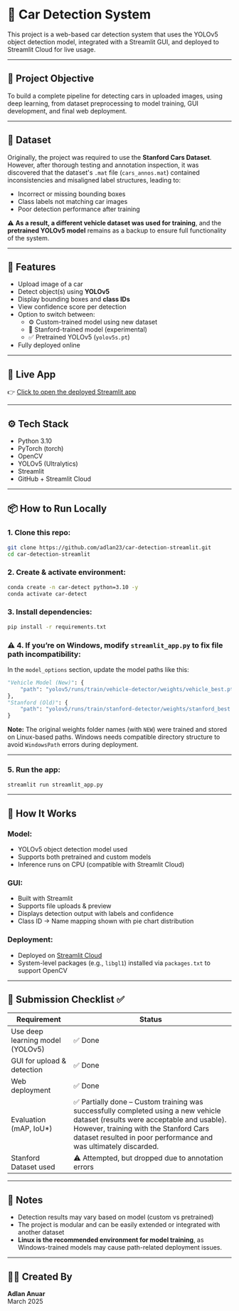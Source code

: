 # 🚗 Car Detection System

This project is a web-based car detection system that uses the YOLOv5 object detection model, integrated with a Streamlit GUI, and deployed to Streamlit Cloud for live usage.

---

## 🧠 Project Objective

To build a complete pipeline for detecting cars in uploaded images, using deep learning, from dataset preprocessing to model training, GUI development, and final web deployment.

---

## 📁 Dataset

Originally, the project was required to use the **Stanford Cars Dataset**. However, after thorough testing and annotation inspection, it was discovered that the dataset's `.mat` file (`cars_annos.mat`) contained inconsistencies and misaligned label structures, leading to:
- Incorrect or missing bounding boxes
- Class labels not matching car images
- Poor detection performance after training

⚠️ **As a result, a different vehicle dataset was used for training**, and the **pretrained YOLOv5 model** remains as a backup to ensure full functionality of the system.

---

## 🧩 Features

- Upload image of a car
- Detect object(s) using **YOLOv5**
- Display bounding boxes and **class IDs**
- View confidence score per detection
- Option to switch between:
  - ⚙️ Custom-trained model using new dataset
  - 🧪 Stanford-trained model (experimental)
  - ✅ Pretrained YOLOv5 (`yolov5s.pt`)
- Fully deployed online

---

## 🚀 Live App

👉 [Click to open the deployed Streamlit app](https://car-detection-app-h4ghbm7ezjdcrevxdhrm8g.streamlit.app/)

---

## ⚙️ Tech Stack

- Python 3.10
- PyTorch (torch)
- OpenCV
- YOLOv5 (Ultralytics)
- Streamlit
- GitHub + Streamlit Cloud

---

## 📦 How to Run Locally

### 1. Clone this repo:
```bash
git clone https://github.com/adlan23/car-detection-streamlit.git
cd car-detection-streamlit
```

### 2. Create & activate environment:
```bash
conda create -n car-detect python=3.10 -y
conda activate car-detect
```

### 3. Install dependencies:
```bash
pip install -r requirements.txt
```

### ⚠️ 4. If you’re on **Windows**, modify `streamlit_app.py` to fix file path incompatibility:
In the `model_options` section, update the model paths like this:
```python
"Vehicle Model (New)": {
    "path": "yolov5/runs/train/vehicle-detector/weights/vehicle_best.pt"
},
"Stanford (Old)": {
    "path": "yolov5/runs/train/stanford-detector/weights/stanford_best.pt"
}
```
**Note:** The original weights folder names (with `NEW`) were trained and stored on Linux-based paths. Windows needs compatible directory structure to avoid `WindowsPath` errors during deployment.

---

### 5. Run the app:
```bash
streamlit run streamlit_app.py
```

---

## 🧠 How It Works

### Model:
- YOLOv5 object detection model used
- Supports both pretrained and custom models
- Inference runs on CPU (compatible with Streamlit Cloud)

### GUI:
- Built with Streamlit
- Supports file uploads & preview
- Displays detection output with labels and confidence
- Class ID → Name mapping shown with pie chart distribution

### Deployment:
- Deployed on [Streamlit Cloud](https://streamlit.io/cloud)
- System-level packages (e.g., `libgl1`) installed via `packages.txt` to support OpenCV

---

## 📝 Submission Checklist ✅

| Requirement                      | Status     |
|----------------------------------|------------|
| Use deep learning model (YOLOv5) | ✅ Done     |
| GUI for upload & detection       | ✅ Done     |
| Web deployment                   | ✅ Done     |
| Evaluation (mAP, IoU*)           | ✅ Partially done – Custom training was successfully completed using a new vehicle dataset (results were acceptable and usable). However, training with the Stanford Cars dataset resulted in poor performance and was ultimately discarded. |
| Stanford Dataset used            | ⚠️ Attempted, but dropped due to annotation errors |

---

## 📌 Notes

- Detection results may vary based on model (custom vs pretrained)
- The project is modular and can be easily extended or integrated with another dataset
- **Linux is the recommended environment for model training**, as Windows-trained models may cause path-related deployment issues.

---

## 🧑‍💻 Created By

**Adlan Anuar**   
March 2025